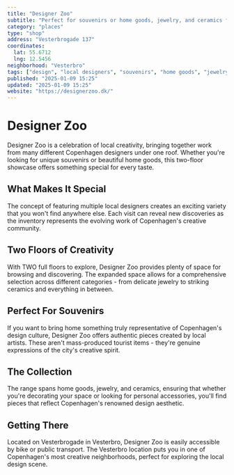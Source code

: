 ```yaml
---
title: "Designer Zoo"
subtitle: "Perfect for souvenirs or home goods, jewelry, and ceramics from many different local designers. Two floors of creativity."
category: "places"
type: "shop"
address: "Vesterbrogade 137"
coordinates:
  lat: 55.6712
  lng: 12.5456
neighborhood: "Vesterbro"
tags: ["design", "local designers", "souvenirs", "home goods", "jewelry", "ceramics", "two floors"]
published: "2025-01-09 15:25"
updated: "2025-01-09 15:25"
website: "https://designerzoo.dk/"
---
```


# Designer Zoo

Designer Zoo is a celebration of local creativity, bringing together work from many different Copenhagen designers under one roof. Whether you're looking for unique souvenirs or beautiful home goods, this two-floor showcase offers something special for every taste.

## What Makes It Special

The concept of featuring multiple local designers creates an exciting variety that you won't find anywhere else. Each visit can reveal new discoveries as the inventory represents the evolving work of Copenhagen's creative community.

## Two Floors of Creativity

With TWO full floors to explore, Designer Zoo provides plenty of space for browsing and discovering. The expanded space allows for a comprehensive selection across different categories - from delicate jewelry to striking ceramics and everything in between.

## Perfect For Souvenirs

If you want to bring home something truly representative of Copenhagen's design culture, Designer Zoo offers authentic pieces created by local artists. These aren't mass-produced tourist items - they're genuine expressions of the city's creative spirit.

## The Collection

The range spans home goods, jewelry, and ceramics, ensuring that whether you're decorating your space or looking for personal accessories, you'll find pieces that reflect Copenhagen's renowned design aesthetic.

## Getting There

Located on Vesterbrogade in Vesterbro, Designer Zoo is easily accessible by bike or public transport. The Vesterbro location puts you in one of Copenhagen's most creative neighborhoods, perfect for exploring the local design scene.